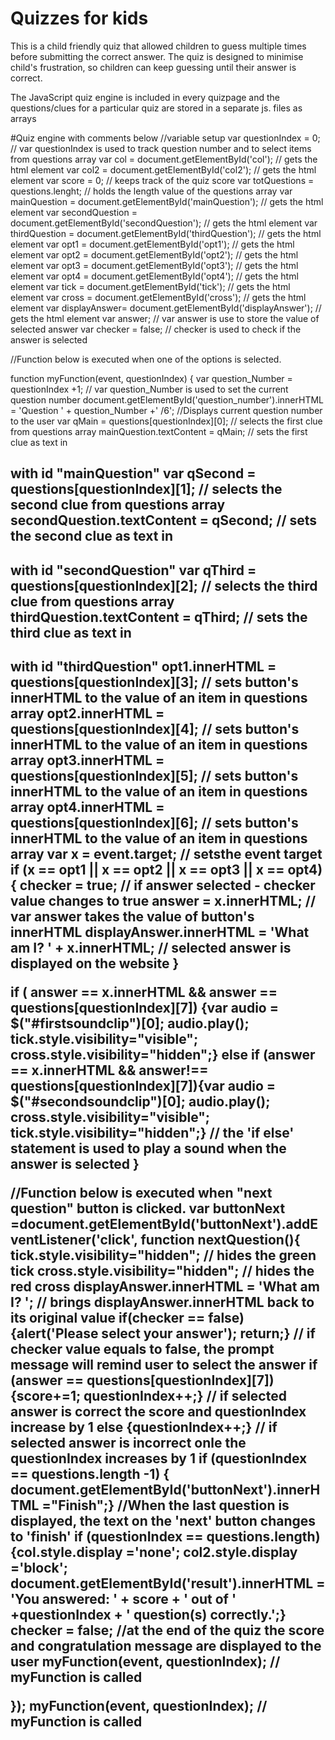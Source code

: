 # Quizzes for kids
This is a child friendly quiz that allowed children to guess multiple times before submitting the correct answer. 
The quiz is designed to minimise child's frustration, so children can keep guessing until their answer is correct. 


The JavaScript quiz engine is included in every quizpage and the questions/clues for a particular quiz are stored in a separate js. files as arrays


#Quiz engine with comments below
//variable setup
var questionIndex = 0; // var questionIndex is used to track question number and to select items from questions array
var col = document.getElementById('col'); // gets the html element 
var col2 = document.getElementById('col2'); //   gets the html element 
var score = 0; // keeps track of the quiz score
var totQuestions = questions.lenght; // holds the length value of the questions array
var mainQuestion = document.getElementById('mainQuestion'); // gets the html element 
var secondQuestion = document.getElementById('secondQuestion'); // gets the html element 
var thirdQuestion = document.getElementById('thirdQuestion'); // gets the html element 
var opt1 = document.getElementById('opt1'); // gets the html element
var opt2 = document.getElementById('opt2'); // gets the html element
var opt3 = document.getElementById('opt3'); // gets the html element
var opt4 = document.getElementById('opt4'); // gets the html element
var tick = document.getElementById('tick'); // gets the html element
var cross = document.getElementById('cross'); // gets the html element
var displayAnswer= document.getElementById('displayAnswer'); // gets the html element
var answer; // var answer is use to store the value of selected answer
var checker = false; // checker is used to check if the answer is selected

//Function below is executed when one of the options is selected. 

function myFunction(event, questionIndex) {
var question_Number = questionIndex +1; // var question_Number is used to set the current question number
document.getElementById('question_number').innerHTML = 'Question ' + question_Number +' /6'; //Displays current question number to the user
var qMain = questions[questionIndex][0]; // selects the first clue from questions array
mainQuestion.textContent = qMain; // sets the first clue as text in <h2> with id "mainQuestion" 
var qSecond = questions[questionIndex][1]; // selects the second clue from questions array
secondQuestion.textContent = qSecond; // sets the second clue as text in <h2> with id "secondQuestion" 
var qThird = questions[questionIndex][2]; // selects the third clue from questions array
thirdQuestion.textContent = qThird; // sets the third clue as text in <h2> with id "thirdQuestion" 
opt1.innerHTML = questions[questionIndex][3]; // sets button's innerHTML to the value of an item in questions array
 opt2.innerHTML = questions[questionIndex][4]; // sets button's innerHTML to the value of an item in questions array
 opt3.innerHTML = questions[questionIndex][5]; // sets button's innerHTML to the value of an item in questions array
 opt4.innerHTML = questions[questionIndex][6]; // sets button's innerHTML to the value of an item in questions array
var x = event.target; // setsthe event target
  if (x == opt1 || x == opt2 || x == opt3 || x == opt4){
  checker = true; // if answer selected - checker value changes to true
  answer = x.innerHTML; // var answer takes the value of button's innerHTML
  displayAnswer.innerHTML = 'What am I? ' + x.innerHTML; // selected answer is displayed on the website
  }
  
  
  if ( answer == x.innerHTML && answer == questions[questionIndex][7]) {var audio = $("#firstsoundclip")[0]; 
      audio.play();  tick.style.visibility="visible"; cross.style.visibility="hidden";} else if (answer == x.innerHTML && answer!== questions[questionIndex][7]){var audio = $("#secondsoundclip")[0];
      audio.play();  cross.style.visibility="visible"; tick.style.visibility="hidden";} // the 'if else' statement is used to play a sound when the answer is selected
  }
  
  //Function below is executed when "next question" button is clicked.
var buttonNext =document.getElementById('buttonNext').addEventListener('click', function nextQuestion(){
    tick.style.visibility="hidden"; // hides the green tick
	cross.style.visibility="hidden"; // hides the red cross
    displayAnswer.innerHTML = 'What am I? '; // brings displayAnswer.innerHTML back to its original value
   if(checker == false) {alert('Please select your answer'); return;} // if checker value equals to false, the prompt message will remind user to select the answer
  if (answer == questions[questionIndex][7]) {score+=1; questionIndex++;} // if selected answer is correct the score and questionIndex increase by 1
     else {questionIndex++;}  // if selected answer is incorrect onle the questionIndex increases by 1
  if (questionIndex == questions.length -1) {
    document.getElementById('buttonNext').innerHTML ="Finish";} //When the last question is displayed, the text on the 'next' button changes to 'finish'
if (questionIndex == questions.length) {col.style.display ='none'; col2.style.display ='block'; document.getElementById('result').innerHTML = 'You answered: ' + score + ' out of ' +questionIndex + ' question(s) correctly.';}
	checker = false; //at the end of the quiz the score and congratulation message are displayed to the user
myFunction(event, questionIndex); // myFunction is called

});
myFunction(event, questionIndex); // myFunction is called


